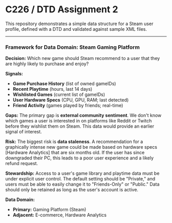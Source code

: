 # C226 / DTD Assignment 2

This repository demonstrates a simple data structure for a Steam user profile, defined with a DTD and validated against sample XML files.


---

### Framework for Data Domain: Steam Gaming Platform

**Decision:**
Which new game should Steam recommend to a user that they are highly likely to purchase and enjoy?

**Signals:**
* **Game Purchase History** (list of owned gameIDs)
* **Recent Playtime** (hours, last 14 days)
* **Wishlisted Games** (current list of gameIDs)
* **User Hardware Specs** (CPU, GPU, RAM; last detected)
* **Friend Activity** (games played by friends; real-time)

**Gaps:**
The primary gap is **external community sentiment**. We don't know which games a user is interested in on platforms like Reddit or Twitch before they wishlist them on Steam. This data would provide an earlier signal of interest.

**Risk:**
The biggest risk is **data staleness**. A recommendation for a graphically intense new game could be made based on hardware specs [Hardware Analytics] that are six months old. If the user has since downgraded their PC, this leads to a poor user experience and a likely refund request.

**Stewardship:**
Access to a user's game library and playtime data must be under explicit user control. The default setting should be "Private," and users must be able to easily change it to "Friends-Only" or "Public." Data should only be retained as long as the user's account is active.

**Data Domain:**
* **Primary:** Gaming Platform (Steam)
* **Adjacent:** E-commerce, Hardware Analytics
